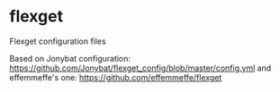 # flexget
Flexget configuration files

Based on Jonybat configuration: https://github.com/Jonybat/flexget_config/blob/master/config.yml
and effemmeffe's one: https://github.com/effemmeffe/flexget
